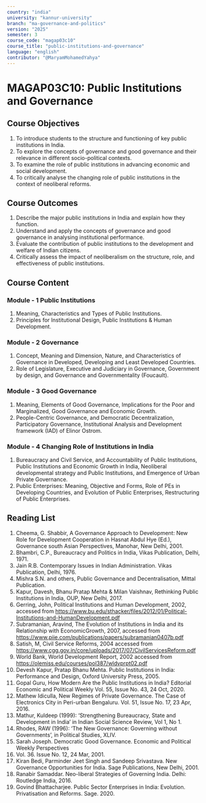 ```yaml
---
country: "india"
university: "kannur-university"
branch: "ma-governance-and-politics"
version: "2025"
semester: 3
course_code: "magap03c10"
course_title: "public-institutions-and-governance"
language: "english"
contributor: "@MaryamMohamedYahya"
---
```


# MAGAP03C10: Public Institutions and Governance 

## Course Objectives
1. To introduce students to the structure and functioning of key public institutions in India.
2. To explore the concepts of governance and good governance and their relevance in different socio-political contexts.
3. To examine the role of public institutions in advancing economic and social development.
4. To critically analyse the changing role of public institutions in the context of neoliberal reforms.

## Course Outcomes
1. Describe the major public institutions in India and explain how they function.
2. Understand and apply the concepts of governance and good governance in analysing institutional performance.
3. Evaluate the contribution of public institutions to the development and welfare of Indian citizens.
4. Critically assess the impact of neoliberalism on the structure, role, and effectiveness of public institutions.

## Course Content

### Module - 1 Public Institutions
1. Meaning, Characteristics and Types of Public Institutions.
2. Principles for Institutional Design, Public Institutions & Human Development.

### Module - 2 Governance
1. Concept, Meaning and Dimension, Nature, and Characteristics of Governance in Developed, Developing and Least Developed Countries.
2. Role of Legislature, Executive and Judiciary in Governance, Government by design, and Governance and Governmentality (Foucault). 

### Module - 3 Good Governance
1. Meaning, Elements of Good Governance, Implications for the Poor and Marginalized, Good Governance and Economic Growth.
2. People-Centric Governance, and Democratic Decentralization, Participatory Governance, Institutional Analysis and Development framework (IAD) of Elinor Ostrom.

### Module - 4 Changing Role of Institutions in India
1. Bureaucracy and Civil Service, and Accountability of Public Institutions, Public Institutions and Economic Growth in India, Neoliberal developmental strategy and Public Institutions, and Emergence of Urban Private Governance.
2. Public Enterprises: Meaning, Objective and Forms, Role of PEs in Developing Countries, and Evolution of Public Enterprises, Restructuring of Public Enterprises. 

## Reading List
1. Cheema, G. Shabbir, A Governance Approach to Development: New Role for Development Cooperation in Hasnat Abdul Hye (Ed.), Governance south Asian Perspectives, Manohar, New Delhi, 2001.
2. Bhambri, C.P., Bureaucracy and Politics in India, Vikas Publication, Delhi, 1971.
3. Jain R.B. Contemporary Issues in Indian Administration. Vikas Publication, Delhi, 1976.
4. Mishra S.N. and others, Public Governance and Decentralisation, Mittal Publication.
5. Kapur, Davesh, Bhanu Pratap Mehta & Milan Vaishnav, Rethinking Public Institutions in India, OUP, New Delhi, 2017.
6. Gerring, John, Political Institutions and Human Development, 2002, accessed from https://www.bu.edu/sthacker/files/2012/01/Political-Institutions-and-HumanDevelopment.pdf
7. Subramanian, Aravind, The Evolution of Institutions in India and its Relationship with EconomicGrowth, 2007, accessed from https://www.piie.com/publications/papers/subramanian0407b.pdf
8. Satish, M, Civil Service Reforms, 2004 accessed from https://www.cgg.gov.in/core/uploads/2017/07/CivilServicesReform.pdf
9. World Bank, World Development Report, 2002 accessed from https://olemiss.edu/courses/pol387/wldvprpt02.pdf
10. Devesh Kapur, Pratap Bhanu Mehta. Public Institutions in India: Performance and Design, Oxford University Press, 2005.
11. Gopal Guru, How Modern Are the Public Institutions in India? Editorial Economic and Political Weekly Vol. 55, Issue No. 43, 24 Oct, 2020.
12. Mathew Idiculla, New Regimes of Private Governance. The Case of Electronics City in Peri-urban Bengaluru. Vol. 51, Issue No. 17, 23 Apr, 2016.
13. Mathur, Kuldeep (1999): ‘Strengthening Bureaucracy, State and Development in India’ in Indian Social Science Review, Vol 1, No 1.
14. Rhodes, RAW (1996): ‘The New Governance: Governing without Governments’, in Political Studies, XLIV.
15. Sarah Joseph. Democratic Good Governance. Economic and Political Weekly Perspectives
16. Vol. 36. Issue No. 12, 24 Mar, 2001.
17. Kiran Bedi, Parminder Jeet Singh and Sandeep Srivastava. New Governance Opportunities for India. Sage Publications, New Delhi, 2001.
18. Ranabir Samaddar. Neo-liberal Strategies of Governing India. Delhi: Routledge India, 2016.
19. Govind Bhattacharjee. Public Sector Enterprises in India: Evolution. Privatisation and Reforms. Sage. 2020.